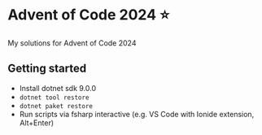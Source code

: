# Advent of Code 2024 ⭐
My solutions for Advent of Code 2024

## Getting started
- Install dotnet sdk 9.0.0
- `dotnet tool restore`
- `dotnet paket restore`
- Run scripts via fsharp interactive (e.g. VS Code with Ionide extension, Alt+Enter)